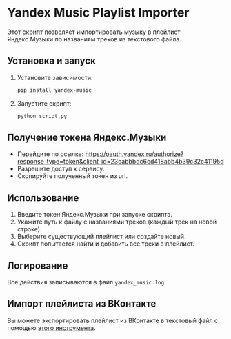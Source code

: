 # Yandex Music Playlist Importer

Этот скрипт позволяет импортировать музыку в плейлист Яндекс.Музыки по названиям треков из текстового файла.

## Установка и запуск

1. Установите зависимости:
   ```sh
   pip install yandex-music
   ```
2. Запустите скрипт:
   ```sh
   python script.py
   ```

## Получение токена Яндекс.Музыки

   * Перейдите по ссылке: https://oauth.yandex.ru/authorize?response_type=token&client_id=23cabbbdc6cd418abb4b39c32c41195d
   * Разрешите доступ к сервису.
   * Скопируйте полученный токен из url.

## Использование

1. Введите токен Яндекс.Музыки при запуске скрипта.
2. Укажите путь к файлу с названиями треков (каждый трек на новой строке).
3. Выберите существующий плейлист или создайте новый.
4. Скрипт попытается найти и добавить все треки в плейлист.

## Логирование

Все действия записываются в файл `yandex_music.log`.

## Импорт плейлиста из ВКонтакте

Вы можете экспортировать плейлист из ВКонтакте в текстовый файл с помощью [этого инструмента](https://github.com/fivemru/export-vk-playlist-to-file).

